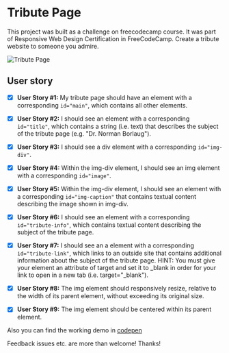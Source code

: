 # Tribute Page

This project was built as a challenge on freecodecamp course. It was part of Responsive Web Design Certification in FreeCodeCamp.
Create a tribute website to someone you admire.  

![Tribute Page](https://res.cloudinary.com/drpcjt13x/image/upload/v1566308614/Proyectos/Personal%20Portfolio%20Webpage/TributePage_nrqusa.jpg "Tribute Page project")

## User story

- [x] **User Story #1:** My tribute page should have an element with a corresponding `id="main"`, which contains all other elements. 

- [x] **User Story #2:** I should see an element with a corresponding `id="title"`, which contains a string (i.e. text) that describes the subject of the tribute page 
(e.g. "Dr. Norman Borlaug"). 

- [x] **User Story #3:** I should see a div element with a corresponding `id="img-div"`. 

- [x] **User Story #4:** Within the img-div element, I should see an img element with a corresponding `id="image"`.

- [x] **User Story #5:** Within the img-div element, I should see an element with a corresponding `id="img-caption"` that contains textual content describing the image shown in img-div.
 
- [x] **User Story #6:** I should see an element with a corresponding `id="tribute-info"`, which contains textual content describing the subject of the tribute page.

- [x] **User Story #7:** I should see an a element with a corresponding `id="tribute-link"`, which links to an outside site that contains additional information about 
the subject of the tribute page. HINT: You must give your element an attribute of target and set it to _blank in order for your link to open in a new tab 
(i.e. target="_blank").

- [x] **User Story #8:** The img element should responsively resize, relative to the width of its parent element, without exceeding its original size.

- [x] **User Story #9:** The img element should be centered within its parent element.


Also you can find the working demo in [codepen](https://codepen.io/GuaciG/pen/jgxWay)

Feedback issues etc. are more than welcome! Thanks!



